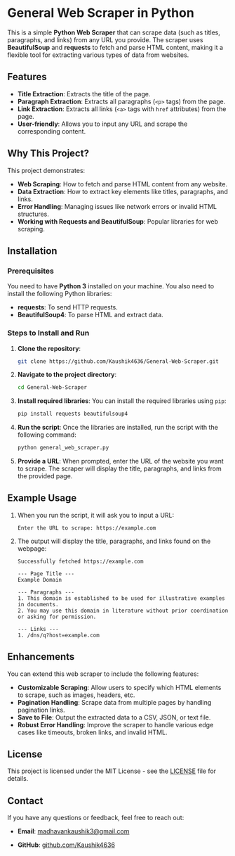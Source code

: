 # General Web Scraper in Python

This is a simple **Python Web Scraper** that can scrape data (such as titles, paragraphs, and links) from any URL you provide. The scraper uses **BeautifulSoup** and **requests** to fetch and parse HTML content, making it a flexible tool for extracting various types of data from websites.

## Features

* **Title Extraction**: Extracts the title of the page.
* **Paragraph Extraction**: Extracts all paragraphs (`<p>` tags) from the page.
* **Link Extraction**: Extracts all links (`<a>` tags with `href` attributes) from the page.
* **User-friendly**: Allows you to input any URL and scrape the corresponding content.

## Why This Project?

This project demonstrates:

* **Web Scraping**: How to fetch and parse HTML content from any website.
* **Data Extraction**: How to extract key elements like titles, paragraphs, and links.
* **Error Handling**: Managing issues like network errors or invalid HTML structures.
* **Working with Requests and BeautifulSoup**: Popular libraries for web scraping.

## Installation

### Prerequisites

You need to have **Python 3** installed on your machine. You also need to install the following Python libraries:

* **requests**: To send HTTP requests.
* **BeautifulSoup4**: To parse HTML and extract data.

### Steps to Install and Run

1. **Clone the repository**:

   ```bash
   git clone https://github.com/Kaushik4636/General-Web-Scraper.git
   ```

2. **Navigate to the project directory**:

   ```bash
   cd General-Web-Scraper
   ```

3. **Install required libraries**:
   You can install the required libraries using `pip`:

   ```bash
   pip install requests beautifulsoup4
   ```

4. **Run the script**:
   Once the libraries are installed, run the script with the following command:

   ```bash
   python general_web_scraper.py
   ```

5. **Provide a URL**:
   When prompted, enter the URL of the website you want to scrape. The scraper will display the title, paragraphs, and links from the provided page.

## Example Usage

1. When you run the script, it will ask you to input a URL:

   ```
   Enter the URL to scrape: https://example.com
   ```

2. The output will display the title, paragraphs, and links found on the webpage:

   ```
   Successfully fetched https://example.com

   --- Page Title ---
   Example Domain

   --- Paragraphs ---
   1. This domain is established to be used for illustrative examples in documents.
   2. You may use this domain in literature without prior coordination or asking for permission.

   --- Links ---
   1. /dns/q?host=example.com
   ```

## Enhancements

You can extend this web scraper to include the following features:

* **Customizable Scraping**: Allow users to specify which HTML elements to scrape, such as images, headers, etc.
* **Pagination Handling**: Scrape data from multiple pages by handling pagination links.
* **Save to File**: Output the extracted data to a CSV, JSON, or text file.
* **Robust Error Handling**: Improve the scraper to handle various edge cases like timeouts, broken links, and invalid HTML.

## License

This project is licensed under the MIT License - see the [LICENSE](LICENSE) file for details.

## Contact

If you have any questions or feedback, feel free to reach out:

* **Email**: [madhavankaushik3@gmail.com](mailto:madhavankaushik3@gmail.com)
  
* **GitHub**: [github.com/Kaushik4636](https://github.com/Kaushik4636)
